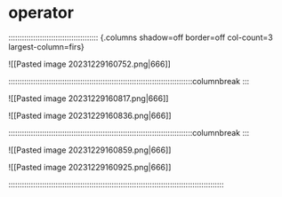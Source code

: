 # operator

:::::::::::::::::::::::::::::::::::::::: {.columns shadow=off border=off col-count=3 largest-column=firs}

![[Pasted image 20231229160752.png|666]]


::::::::::::::::::::::::::::::::::::::::::::::::::::::::::::::::::::::::::::::::::columnbreak
:::

![[Pasted image 20231229160817.png|666]]

![[Pasted image 20231229160836.png|666]]


::::::::::::::::::::::::::::::::::::::::::::::::::::::::::::::::::::::::::::::::::columnbreak
:::

![[Pasted image 20231229160859.png|666]]

![[Pasted image 20231229160925.png|666]]

::::::::::::::::::::::::::::::::::::::::::::::::::::::::::::::::::::::::::::::::::::::::::::::::
